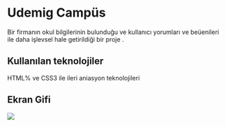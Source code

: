 <h1> Udemig Campüs  </h1>

Bir firmanın okul bilgilerinin bulunduğu ve kullanıcı yorumları ve beüenileri ile daha işlevsel hale getirildiği bir proje .

<h2>Kullanılan teknolojiler </h2>

HTML% ve CSS3 ile ileri aniasyon teknolojileri 

<h2>Ekran Gifi</h2>

![](ekran.gif)

